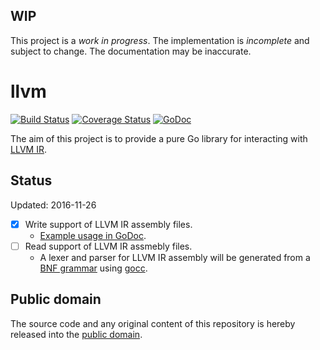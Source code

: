 ## WIP

This project is a *work in progress*. The implementation is *incomplete* and subject to change. The documentation may be inaccurate.

# llvm

[![Build Status](https://travis-ci.org/llir/llvm.svg?branch=dev)](https://travis-ci.org/llir/llvm)
[![Coverage Status](https://coveralls.io/repos/github/llir/llvm/badge.svg?branch=dev)](https://coveralls.io/github/llir/llvm?branch=dev)
[![GoDoc](https://godoc.org/github.com/llir/llvm?status.svg)](https://godoc.org/github.com/llir/llvm)


The aim of this project is to provide a pure Go library for interacting with [LLVM IR](http://llvm.org/docs/LangRef.html).

## Status

Updated: 2016-11-26

- [x] Write support of LLVM IR assembly files.
    - [Example usage in GoDoc](https://godoc.org/github.com/llir/llvm/ir#ex-package).
- [ ] Read support of LLVM IR assmebly files.
    - A lexer and parser for LLVM IR assembly will be generated from a [BNF grammar](https://sv.wikipedia.org/wiki/Backus-Naur-form) using [gocc](https://github.com/goccmack/gocc).

## Public domain

The source code and any original content of this repository is hereby released into the [public domain].

[public domain]: https://creativecommons.org/publicdomain/zero/1.0/
